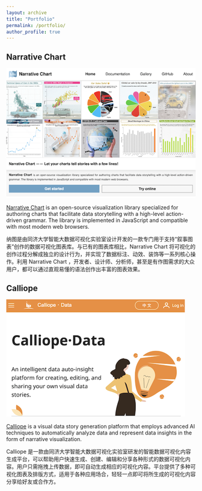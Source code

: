 ```yaml
---
layout: archive
title: "Portfolio"
permalink: /portfolio/
author_profile: true
---
```


## Narrative Chart
![这是图片](/images/narchart.png "Magic Gardens")

[Narrative Chart](https://narchart.github.io/) is an open-source visualization library specialized for authoring charts that facilitate data storytelling with a high-level action-driven grammar. The library is implemented in JavaScript and compatible with most modern web browsers.

纳图是由同济大学智能大数据可视化实验室设计开发的一款专门用于支持“叙事图表”创作的数据可视化图表库。与已有的图表库相比，Narrative Chart 将可视化的创作过程分解成独立的设计行为，并实现了数据标注、动效、装饰等一系列核心操作。利用 Narrative Chart ，开发者、设计师、分析师，甚至是有作图需求的大众用户，都可以通过直观易懂的语法创作出丰富的图表效果。


## Calliope
![这是图片](/images/calliope.png "Magic Gardens")

[Calliope](https://datacalliope.com/) is a visual data story generation platform that employs advanced AI techniques to automatically analyze data and represent data insights in the form of narrative visualization.

Calliope 是一款由同济大学智能大数据可视化实验室研发的智能数据可视化内容生成平台，可以帮助用户快速生成、创建、编辑和分享各种形式的数据可视化内容。用户只需拖拽上传数据，即可自动生成相应的可视化内容。平台提供了多种可视化图表及排版方式，适用于各种应用场合，轻轻一点即可将所生成的可视化内容分享给好友或合作方。


